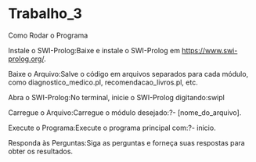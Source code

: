 # Trabalho_3


Como Rodar o Programa

Instale o SWI-Prolog:Baixe e instale o SWI-Prolog em https://www.swi-prolog.org/.

Baixe o Arquivo:Salve o código em arquivos separados para cada módulo, como diagnostico_medico.pl, recomendacao_livros.pl, etc.

Abra o SWI-Prolog:No terminal, inicie o SWI-Prolog digitando:swipl

Carregue o Arquivo:Carregue o módulo desejado:?- [nome_do_arquivo].

Execute o Programa:Execute o programa principal com:?- inicio.

Responda às Perguntas:Siga as perguntas e forneça suas respostas para obter os resultados.
